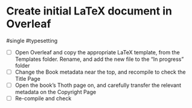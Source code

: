 # Create initial LaTeX document in Overleaf

#single #typesetting

- [ ] Open Overleaf and copy the appropriate LaTeX template, from the Templates folder. Rename, and add the new file to the “In progress” folder
- [ ] Change the Book metadata near the top, and recompile to check the Title Page
- [ ] Open the book’s Thoth page on, and carefully transfer the relevant metadata on the Copyright Page
- [ ] Re-compile and check